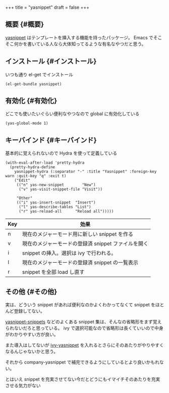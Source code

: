 +++
title = "yasnippet"
draft = false
+++

## 概要 {#概要}

[yasnippet](https://github.com/joaotavora/yasnippet) はテンプレートを挿入する機能を持ったパッケージ。
Emacs でそこそこ何かを書いている人なら大体知ってるような有名なやつだと思う。


## インストール {#インストール}

いつも通り el-get でインストール

```emacs-lisp
(el-get-bundle yasnippet)
```


## 有効化 {#有効化}

どこでも使いたいぐらい便利なやつなので global に有効化している

```emacs-lisp
(yas-global-mode 1)
```


## キーバインド {#キーバインド}

基本的に覚えられないので Hydra を使って定義している

```emacs-lisp
(with-eval-after-load 'pretty-hydra
  (pretty-hydra-define
    yasnippet-hydra (:separator "-" :title "Yasnippet" :foreign-key warn :quit-key "q" :exit t)
    ("Edit"
     (("n" yas-new-snippet        "New")
      ("v" yas-visit-snippet-file "Visit"))

     "Other"
     (("i" yas-insert-snippet  "Insert")
      ("l" yas-describe-tables "List")
      ("r" yas-reload-all      "Reload all")))))
```

| Key | 効果                           |
|-----|------------------------------|
| n   | 現在のメジャーモード用に新しい snippet を作る |
| v   | 現在のメジャーモードの登録済 snippet ファイルを開く |
| i   | snippet の挿入。選択は ivy で行われる。 |
| l   | 現在のメジャーモードの登録済 snippet の一覧表示 |
| r   | snippet を全部 load し直す     |


## その他 {#その他}

実は、どういう snippet があれば便利なのかよくわかってなくて
snippet をほとんど登録してない。

[yasnippet-snippets](https://github.com/AndreaCrotti/yasnippet-snippets) などのよくある snippet 集は、そんなの省略形をまず覚えられないだろと思っている。
ivy で選択可能なので省略形は長くていいので中身がわかりやすい方が良い。

また導入はしてないが [ivy-yasnippet](https://github.com/mkcms/ivy-yasnippet) を入れるとさらにそのあたりがやりやすくなるんじゃないかと思う。

それから company-yasnippet で補完できるようにしているとより良いかもれない。

とはいえ snippet を充実させてない今だとどうにもイマイチそのあたりを充実させる気力がない
